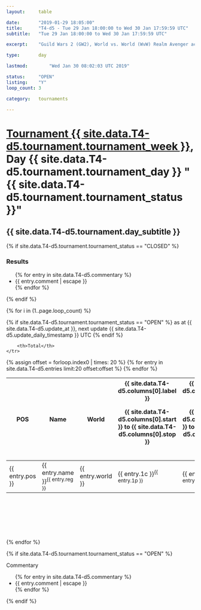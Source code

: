```yaml
---
layout: 	table

date: 		"2019-01-29 18:05:00"
title: 		"T4-d5 - Tue 29 Jan 18:00:00 to Wed 30 Jan 17:59:59 UTC"
subtitle: 	"Tue 29 Jan 18:00:00 to Wed 30 Jan 17:59:59 UTC"

excerpt:    "Guild Wars 2 (GW2), World vs. World (WvW) Realm Avenger achivement Tournament. \"Every Kill Counts\""

type:       day

lastmod: 		"Wed Jan 30 08:02:03 UTC 2019"

status:     "OPEN"
listing:    "Y"
loop_count: 3

category: 	tournaments

---
```

<div class="table_header">
    <h1><a href="{{ site.data.T4-d5.tournament.week_url }}">Tournament {{ site.data.T4-d5.tournament.tournament_week }}</a>, Day {{ site.data.T4-d5.tournament.tournament_day }} "{{ site.data.T4-d5.tournament.tournament_status }}"</h1>
    <h2>{{ site.data.T4-d5.tournament.day_subtitle }}</h2> 
</div>

{% if site.data.T4-d5.tournament.tournament_status == "CLOSED" %} 
<div class="commentary">
  <h3>Results</h3>
  <ul>
    {% for entry in site.data.T4-d5.commentary %}
    <li class="commentary_list">{{ entry.comment | escape }}</li>
    {% endfor %}
  </ul>
</div>
{% endif %}


{% for i in (1..page.loop_count) %}

{% if site.data.T4-d5.tournament.tournament_status == "OPEN" %} 
<span class="table_nextupdate">as at {{ site.data.T4-d5.update_at }}, next update {{ site.data.T4-d5.update_daily_timestamp }} UTC</span> 
{% endif %}

<table class="day_table">
  <colgroup>
    <col style="width:18px">
    <col style="width:55px">
    <col style="width:55px">
    <col style="width:12px">
    <col style="width:12px">
    <col style="width:12px">
    <col style="width:12px">
    <col style="width:12px">
    <col style="width:12px">
    <col style="width:12px">
    <col style="width:12px">
    <col style="width:12px">
    <col style="width:12px">
    <col style="width:12px">
    <col style="width:12px">
    <col style="width:12px">
    <col style="width:12px">
    <col style="width:12px">
    <col style="width:12px">
    <col style="width:12px">
    <col style="width:12px">
    <col style="width:12px">
    <col style="width:12px">
    <col style="width:12px">
    <col style="width:12px">
    <col style="width:12px">
    <col style="width:12px">
    <col style="width:18px">
  </colgroup>  
  <thead>
    <tr>
        <th>POS</th>
        <th class="AlignLeft">Name</th>
        <th class="AlignLeft">World</th>

<th><div class="label">{{ site.data.T4-d5.columns[0].label }}<p class="onhover">{{ site.data.T4-d5.columns[0].start }} to {{ site.data.T4-d5.columns[0].stop }}</p></div>​</th>
<th><div class="label">{{ site.data.T4-d5.columns[1].label }}<p class="onhover">{{ site.data.T4-d5.columns[1].start }} to {{ site.data.T4-d5.columns[1].stop }}</p></div>​</th>
<th><div class="label">{{ site.data.T4-d5.columns[2].label }}<p class="onhover">{{ site.data.T4-d5.columns[2].start }} to {{ site.data.T4-d5.columns[2].stop }}</p></div>​</th>
<th><div class="label">{{ site.data.T4-d5.columns[3].label }}<p class="onhover">{{ site.data.T4-d5.columns[3].start }} to {{ site.data.T4-d5.columns[3].stop }}</p></div>​</th>
<th><div class="label">{{ site.data.T4-d5.columns[4].label }}<p class="onhover">{{ site.data.T4-d5.columns[4].start }} to {{ site.data.T4-d5.columns[4].stop }}</p></div>​</th>
<th><div class="label">{{ site.data.T4-d5.columns[5].label }}<p class="onhover">{{ site.data.T4-d5.columns[5].start }} to {{ site.data.T4-d5.columns[5].stop }}</p></div>​</th>
<th><div class="label">{{ site.data.T4-d5.columns[6].label }}<p class="onhover">{{ site.data.T4-d5.columns[6].start }} to {{ site.data.T4-d5.columns[6].stop }}</p></div>​</th>
<th><div class="label">{{ site.data.T4-d5.columns[7].label }}<p class="onhover">{{ site.data.T4-d5.columns[7].start }} to {{ site.data.T4-d5.columns[7].stop }}</p></div>​</th>
<th><div class="label">{{ site.data.T4-d5.columns[8].label }}<p class="onhover">{{ site.data.T4-d5.columns[8].start }} to {{ site.data.T4-d5.columns[8].stop }}</p></div>​</th>
<th><div class="label">{{ site.data.T4-d5.columns[9].label }}<p class="onhover">{{ site.data.T4-d5.columns[9].start }} to {{ site.data.T4-d5.columns[9].stop }}</p></div>​</th>
<th><div class="label">{{ site.data.T4-d5.columns[10].label }}<p class="onhover">{{ site.data.T4-d5.columns[10].start }} to {{ site.data.T4-d5.columns[10].stop }}</p></div>​</th>

<th><div class="label">{{ site.data.T4-d5.columns[11].label }}<p class="onhover">{{ site.data.T4-d5.columns[11].start }} to {{ site.data.T4-d5.columns[11].stop }}</p></div>​</th>
<th><div class="label">{{ site.data.T4-d5.columns[12].label }}<p class="onhover">{{ site.data.T4-d5.columns[12].start }} to {{ site.data.T4-d5.columns[12].stop }}</p></div>​</th>
<th><div class="label">{{ site.data.T4-d5.columns[13].label }}<p class="onhover">{{ site.data.T4-d5.columns[13].start }} to {{ site.data.T4-d5.columns[13].stop }}</p></div>​</th>
<th><div class="label">{{ site.data.T4-d5.columns[14].label }}<p class="onhover">{{ site.data.T4-d5.columns[14].start }} to {{ site.data.T4-d5.columns[14].stop }}</p></div>​</th>
<th><div class="label">{{ site.data.T4-d5.columns[15].label }}<p class="onhover">{{ site.data.T4-d5.columns[15].start }} to {{ site.data.T4-d5.columns[15].stop }}</p></div>​</th>
<th><div class="label">{{ site.data.T4-d5.columns[16].label }}<p class="onhover">{{ site.data.T4-d5.columns[16].start }} to {{ site.data.T4-d5.columns[16].stop }}</p></div>​</th>
<th><div class="label">{{ site.data.T4-d5.columns[17].label }}<p class="onhover">{{ site.data.T4-d5.columns[17].start }} to {{ site.data.T4-d5.columns[17].stop }}</p></div>​</th>
<th><div class="label">{{ site.data.T4-d5.columns[18].label }}<p class="onhover">{{ site.data.T4-d5.columns[18].start }} to {{ site.data.T4-d5.columns[18].stop }}</p></div>​</th>
<th><div class="label">{{ site.data.T4-d5.columns[19].label }}<p class="onhover">{{ site.data.T4-d5.columns[19].start }} to {{ site.data.T4-d5.columns[19].stop }}</p></div>​</th>
<th><div class="label">{{ site.data.T4-d5.columns[20].label }}<p class="onhover">{{ site.data.T4-d5.columns[20].start }} to {{ site.data.T4-d5.columns[20].stop }}</p></div>​</th>

<th><div class="label">{{ site.data.T4-d5.columns[21].label }}<p class="onhover">{{ site.data.T4-d5.columns[21].start }} to {{ site.data.T4-d5.columns[21].stop }}</p></div>​</th>
<th><div class="label">{{ site.data.T4-d5.columns[22].label }}<p class="onhover">{{ site.data.T4-d5.columns[22].start }} to {{ site.data.T4-d5.columns[22].stop }}</p></div>​</th>
<th><div class="label">{{ site.data.T4-d5.columns[23].label }}<p class="onhover">{{ site.data.T4-d5.columns[23].start }} to {{ site.data.T4-d5.columns[23].stop }}</p></div>​</th>

        <th>Total</th>
    </tr>
  </thead>
  {% assign offset = forloop.index0 | times: 20 %}
<tbody>
{% for entry in site.data.T4-d5.entries limit:20 offset:offset %}
  <tr>
    <td class="pl{{ entry.pos }}">{{ entry.pos }}</td>
    <td class="AlignLeft">{{ entry.name }}<sup>{{ entry.reg }}</sup></td>
    <td class="AlignLeft">{{ entry.world }}</td>
    <td class="pl{{ entry.1p }}">{{ entry.1c }}<sup>{{ entry.1p }}</sup></td>
    <td class="pl{{ entry.2p }}">{{ entry.2c }}<sup>{{ entry.2p }}</sup></td>
    <td class="pl{{ entry.3p }}">{{ entry.3c }}<sup>{{ entry.3p }}</sup></td>
    <td class="pl{{ entry.4p }}">{{ entry.4c }}<sup>{{ entry.4p }}</sup></td>
    <td class="pl{{ entry.5p }}">{{ entry.5c }}<sup>{{ entry.5p }}</sup></td>
    <td class="pl{{ entry.6p }}">{{ entry.6c }}<sup>{{ entry.6p }}</sup></td>
    <td class="pl{{ entry.7p }}">{{ entry.7c }}<sup>{{ entry.7p }}</sup></td>
    <td class="pl{{ entry.8p }}">{{ entry.8c }}<sup>{{ entry.8p }}</sup></td>
    <td class="pl{{ entry.9p }}">{{ entry.9c }}<sup>{{ entry.9p }}</sup></td>
    <td class="pl{{ entry.10p }}">{{ entry.10c }}<sup>{{ entry.10p }}</sup></td>
    <td class="pl{{ entry.11p }}">{{ entry.11c }}<sup>{{ entry.11p }}</sup></td>
    <td class="pl{{ entry.12p }}">{{ entry.12c }}<sup>{{ entry.12p }}</sup></td>
    <td class="pl{{ entry.13p }}">{{ entry.13c }}<sup>{{ entry.13p }}</sup></td>
    <td class="pl{{ entry.14p }}">{{ entry.14c }}<sup>{{ entry.14p }}</sup></td>
    <td class="pl{{ entry.15p }}">{{ entry.15c }}<sup>{{ entry.15p }}</sup></td>
    <td class="pl{{ entry.16p }}">{{ entry.16c }}<sup>{{ entry.16p }}</sup></td>
    <td class="pl{{ entry.17p }}">{{ entry.17c }}<sup>{{ entry.17p }}</sup></td>
    <td class="pl{{ entry.18p }}">{{ entry.18c }}<sup>{{ entry.18p }}</sup></td>
    <td class="pl{{ entry.19p }}">{{ entry.19c }}<sup>{{ entry.19p }}</sup></td>
    <td class="pl{{ entry.20p }}">{{ entry.20c }}<sup>{{ entry.20p }}</sup></td>
    <td class="pl{{ entry.21p }}">{{ entry.21c }}<sup>{{ entry.21p }}</sup></td>
    <td class="pl{{ entry.22p }}">{{ entry.22c }}<sup>{{ entry.22p }}</sup></td>
    <td class="pl{{ entry.23p }}">{{ entry.23c }}<sup>{{ entry.23p }}</sup></td>
    <td class="pl{{ entry.24p }}">{{ entry.24c }}<sup>{{ entry.24p }}</sup></td>
    <td>{{ entry.total }}</td>
  </tr>
{% endfor %}  
</tbody>
</table>
<div class="leaderboard">
  <script async src="//pagead2.googlesyndication.com/pagead/js/adsbygoogle.js"></script>
  <!-- 728x90 -->
  <ins class="adsbygoogle"
       style="display:inline-block;width:728px;height:90px"
       data-ad-client="ca-pub-3274917281288240"
       data-ad-slot="3870538733"></ins>
  <script>
  (adsbygoogle = window.adsbygoogle || []).push({});
  </script>    
</div>
<br />
{% endfor %}

{% if site.data.T4-d5.tournament.tournament_status == "OPEN" %} 
<div class="commentary">
  <span class="commentary_title">Commentary</span>
  <ul>
    {% for entry in site.data.T4-d5.commentary %}
    <li class="commentary_list">{{ entry.comment | escape }}</li>
    {% endfor %}
  </ul>
</div>
{% endif %}


